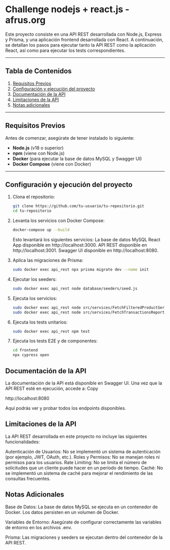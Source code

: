 # Challenge nodejs + react.js - afrus.org

Este proyecto consiste en una API REST desarrollada con Node.js, Express y Prisma, y una aplicación frontend desarrollada con React. A continuación, se detallan los pasos para ejecutar tanto la API REST como la aplicación React, así como para ejecutar los tests correspondientes.

---

## **Tabla de Contenidos**

1. [Requisitos Previos](#requisitos-previos)
2. [Configuración y ejecución del proyecto](#configuración-del-y-ejecucion-del-proyecto)
3. [Documentación de la API](#documentación-de-la-api)
4. [Limitaciones de la API](#limitaciones-de-la-api)
5. [Notas adicionales](#notas-adicionales)

---

## **Requisitos Previos**

Antes de comenzar, asegúrate de tener instalado lo siguiente:

- **Node.js** (v18 o superior)
- **npm** (viene con Node.js)
- **Docker** (para ejecutar la base de datos MySQL y Swagger UI)
- **Docker Compose** (viene con Docker)

---

## **Configuración y ejecución del proyecto**

1.  Clona el repositorio:

    ```bash
    git clone https://github.com/tu-usuario/tu-repositorio.git
    cd tu-repositorio
    ```

2.  Levanta los servicios con Docker Compose:

    ```bash
    docker-compose up --build
    ```

    Esto levantará los siguientes servicios:
    La base de datos MySQL
    React App disponible en http://localhost:3000.
    API REST disponible en http://localhost:3001.
    Swagger UI disponible en http://localhost:8080.

3.  Aplica las migraciones de Prisma:

    ```bash
    sudo docker exec api_rest npx prisma migrate dev --name init
    ```

4.  Ejecutar los seeders:

    ```bash
    sudo docker exec api_rest node database/seeders/seed.js
    ```

5.  Ejecuta los servicios:

    ```bash
    sudo docker exec api_rest node src/services/FetchFilteredProductService.js
    sudo docker exec api_rest node src/services/FetchTransactionsReportService.js
    ```

6.  Ejecuta los tests unitarios:

    ```bash
    sudo docker exec api_rest npm test
    ```

7.  Ejecuta los tests E2E y de componentes:

    ```bash
    cd frontend
    npx cypress open
    ```

## **Documentación de la API**

La documentación de la API está disponible en Swagger UI. Una vez que la API REST esté en ejecución, accede a:
Copy

http://localhost:8080

Aquí podrás ver y probar todos los endpoints disponibles.

## **Limitaciones de la API**

La API REST desarrollada en este proyecto no incluye las siguientes funcionalidades:

Autenticación de Usuarios: No se implementó un sistema de autenticación (por ejemplo, JWT, OAuth, etc.).
Roles y Permisos: No se manejan roles ni permisos para los usuarios.
Rate Limiting: No se limita el número de solicitudes que un cliente puede hacer en un período de tiempo.
Caché: No se implementó un sistema de caché para mejorar el rendimiento de las consultas frecuentes.

## **Notas Adicionales**

Base de Datos: La base de datos MySQL se ejecuta en un contenedor de Docker. Los datos persisten en un volumen de Docker.

Variables de Entorno: Asegúrate de configurar correctamente las variables de entorno en los archivos .env.

Prisma: Las migraciones y seeders se ejecutan dentro del contenedor de la API REST.
